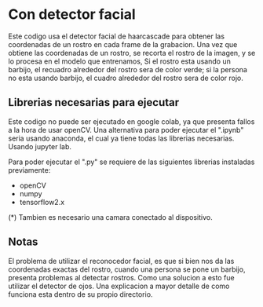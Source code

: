 # Con detector facial 

Este codigo usa el detector facial de haarcascade para obtener las coordenadas de un rostro en cada frame de la grabacion. Una vez que obtiene las coordenadas de un rostro, se recorta el rostro de la imagen, y se lo procesa en el modelo que entrenamos, Si el rostro esta usando un barbijo, el recuadro alrededor del rostro sera de color verde; si la persona no esta usando barbijo, el cuadro alrededor del rostro sera de color rojo.

## Librerias necesarias para ejecutar
Este codigo no puede ser ejecutado en google colab, ya que presenta fallos a la hora de usar openCV. Una alternativa para poder ejecutar el ".ipynb" seria usando anaconda, el cual ya tiene todas las librerias necesarias. Usando jupyter lab.

Para poder ejecutar el ".py" se requiere de las siguientes librerias instaladas previamente:
* openCV
* numpy
* tensorflow2.x

(*) Tambien es necesario una camara conectado al dispositivo.
## Notas
El problema de utilizar el reconocedor facial, es que si bien nos da las coordenadas exactas del rostro, cuando una persona se pone un barbijo, presenta problemas al detectar rostros. Como una solucion a esto fue utilizar el detector de ojos. Una explicacion a mayor detalle  de como funciona esta dentro de su propio directorio.